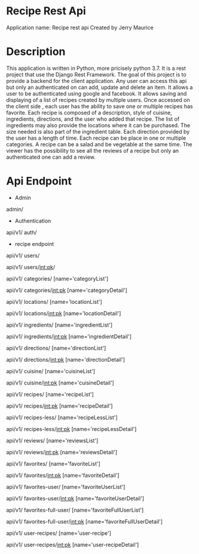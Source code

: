 # Recipe Rest Api

Application name: Recipe rest api
Created  by Jerry Maurice

# Description
This application is written in Python,  more pricisely python 3.7. It is a rest project that use the Django Rest Framework. The goal of this project is to provide a backend for the client application. 
Any user can access this api but only an authenticated on can add, update and delete an item. It allows a user to be authenticated using google and facebook. It allows saving and displaying of a list of recipes created by multiple users. Once accessed on the client side , each user has the ability  to  save one or multiple recipes has favorite.
Each recipe is composed of a description, style of cuisine, ingredients, directions, and the user who added that recipe. The list of ingredients may also  provide the locations where it can be purchased. The size needed is also part of the ingredient table. Each direction provided by the user has a length of time.
Each recipe can be place in one or multiple categories. A recipe can be a salad and be vegetable at the same time.
The viewer has the possibility to see all the reviews of a recipe but only an authenticated one can add a review.

# Api Endpoint
- Admin 

admin/


- Authentication

api/v1/ auth/


- recipe endpoint

api/v1/ users/

api/v1/ users/<int:pk>/

api/v1/ categories/ [name='categoryList']

api/v1/ categories/<int:pk> [name='categoryDetail']

api/v1/ locations/ [name='locationList']

api/v1/ locations/<int:pk> [name='locationDetail']

api/v1/ ingredients/ [name='ingredientList']

api/v1/ ingredients/<int:pk> [name='ingredientDetail']

api/v1/ directions/ [name='directionList']

api/v1/ directions/<int:pk> [name='directionDetail']

api/v1/ cuisine/ [name='cuisineList']

api/v1/ cuisine/<int:pk> [name='cuisineDetail']

api/v1/ recipes/ [name='recipeList']

api/v1/ recipes/<int:pk> [name='recipeDetail']

api/v1/ recipes-less/ [name='recipeLessList']

api/v1/ recipes-less/<int:pk> [name='recipeLessDetail']

api/v1/ reviews/ [name='reviewsList']

api/v1/ reviews/<int:pk> [name='reviewsDetail']

api/v1/ favorites/ [name='favoriteList']

api/v1/ favorites/<int:pk> [name='favoriteDetail']

api/v1/ favorites-user/ [name='favoriteUserList']

api/v1/ favorites-user/<int:pk> [name='favoriteUserDetail']

api/v1/ favorites-full-user/ [name='favoriteFullUserList']

api/v1/ favorites-full-user/<int:pk> [name='favoriteFullUserDetail']

api/v1/ user-recipes/ [name='user-recipe']

api/v1/ user-recipes/<int:pk> [name='user-recipeDetail']